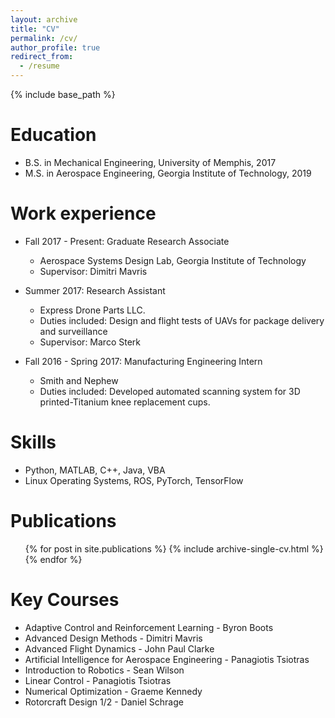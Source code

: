 ```yaml
---
layout: archive
title: "CV"
permalink: /cv/
author_profile: true
redirect_from:
  - /resume
---
```


{% include base_path %}

Education
======
* B.S. in Mechanical Engineering, University of Memphis, 2017
* M.S. in Aerospace Engineering, Georgia Institute of Technology, 2019

Work experience
======
* Fall 2017 - Present: Graduate Research Associate
  * Aerospace Systems Design Lab, Georgia Institute of Technology
  * Supervisor: Dimitri Mavris

* Summer 2017: Research Assistant
  * Express Drone Parts LLC.
  * Duties included: Design and flight tests of UAVs for package delivery and surveillance
  * Supervisor: Marco Sterk

* Fall 2016 - Spring 2017: Manufacturing Engineering Intern
  * Smith and Nephew
  * Duties included: Developed automated scanning system for 3D printed-Titanium knee replacement cups.
  
Skills
======
* Python, MATLAB, C++, Java, VBA
* Linux Operating Systems, ROS, PyTorch, TensorFlow

Publications
======
  <ul>{% for post in site.publications %}
    {% include archive-single-cv.html %}
  {% endfor %}</ul>
  
Key Courses
======
* Adaptive Control and Reinforcement Learning - Byron Boots
* Advanced Design Methods - Dimitri Mavris
* Advanced Flight Dynamics - John Paul Clarke
* Artificial Intelligence for Aerospace Engineering - Panagiotis Tsiotras
* Introduction to Robotics - Sean Wilson
* Linear Control - Panagiotis Tsiotras
* Numerical Optimization - Graeme Kennedy
* Rotorcraft Design 1/2 - Daniel Schrage
  


